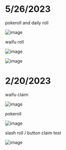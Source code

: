 # 5/26/2023
pokeroll and daily roll

![image](https://github.com/vivinano/MudaeAutoBot/assets/33008397/2f2665b7-fa4e-4a7e-8517-e61860388c08)

waifu roll

![image](https://github.com/vivinano/MudaeAutoBot/assets/33008397/0ffb7aa1-9a4f-4089-a1c8-d9d007004528)

![image](https://github.com/vivinano/MudaeAutoBot/assets/33008397/23a55548-5880-44d4-aba9-a859b077ce15)


# 2/20/2023

waifu claim

![image](https://user-images.githubusercontent.com/33008397/220013914-f4d89f06-d0d9-458b-a7e2-cc8a70dac1f3.png)

pokeroll

![image](https://user-images.githubusercontent.com/33008397/220014089-e5d62b61-fe3b-45a3-bf23-08e34e113b2e.png)


slash roll / button claim test

![image](https://user-images.githubusercontent.com/33008397/220014425-168b25b6-8c7f-4f46-8f73-8795072d94b2.png)




